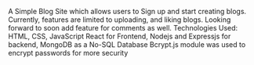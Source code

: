 A Simple Blog Site which allows users to Sign up and start creating blogs. 
Currently, features are limited to uploading, and liking blogs. Looking forward to soon add feature for comments as well. 
Technologies Used: HTML, CSS, JavaScript
React for Frontend, Nodejs and Expressjs for backend, MongoDB as a No-SQL Database 
Bcrypt.js module was used to encrypt passwords for more security
